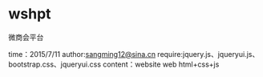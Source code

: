 # wshpt
微商会平台

time：2015/7/11
author:sangming12@sina.cn
require:jquery.js、jqueryui.js、bootstrap.css、jqueryui.css
content：website web  html+css+js

